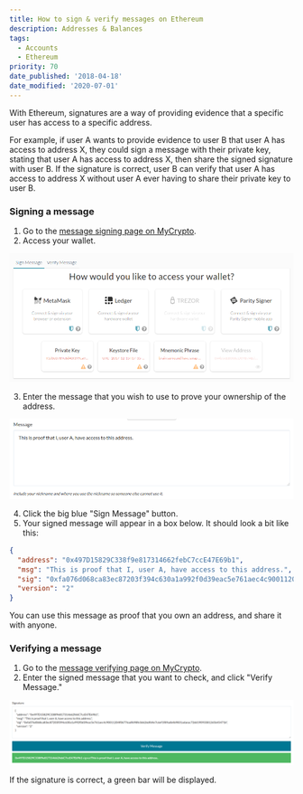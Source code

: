```yaml
---
title: How to sign & verify messages on Ethereum
description: Addresses & Balances
tags:
  - Accounts
  - Ethereum
priority: 70
date_published: '2018-04-18'
date_modified: '2020-07-01'
---
```


With Ethereum, signatures are a way of providing evidence that a specific user has access to a specific address.

For example, if user A wants to provide evidence to user B that user A has access to address X, they could sign a message with their private key, stating that user A has access to address X, then share the signed signature with user B. If the signature is correct, user B can verify that user A has access to address X without user A ever having to share their private key to user B.

### Signing a message

1. Go to the [message signing page on MyCrypto](https://mycrypto.com/sign-and-verify-message/sign).
2. Access your wallet.

![](../../assets/how-to/getting-started/how-to-sign-and-verify-messages-on-ethereum/accessing-wallet.png)

3. Enter the message that you wish to use to prove your ownership of the address.

![](../../assets/how-to/getting-started/how-to-sign-and-verify-messages-on-ethereum/signing-message.png)

4. Click the big blue "Sign Message" button.
5. Your signed message will appear in a box below. It should look a bit like this:

```json
{
  "address": "0x497D15829C338f9e817314662febC7ccE47E69b1",
  "msg": "This is proof that I, user A, have access to this address.",
  "sig": "0xfa076d068ca83ec87203f394c630a1a992f0d39eac5e761aec4c90011204f0b776adf698fe3d626dfd4e7c6ef1f89adb4b9831adaeac72dd19093381265b45471b",
  "version": "2"
}
```

You can use this message as proof that you own an address, and share it with anyone.

### Verifying a message

1. Go to the [message verifying page on MyCrypto](https://mycrypto.com/sign-and-verify-message/verify).
2. Enter the signed message that you want to check, and click "Verify Message."

![](../../assets/how-to/getting-started/how-to-sign-and-verify-messages-on-ethereum/verifying-message.png)

If the signature is correct, a green bar will be displayed.
